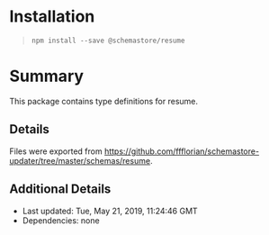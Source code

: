 # Installation
> `npm install --save @schemastore/resume`

# Summary
This package contains type definitions for resume.

## Details
Files were exported from https://github.com/ffflorian/schemastore-updater/tree/master/schemas/resume.

## Additional Details
* Last updated: Tue, May 21, 2019, 11:24:46 GMT
* Dependencies: none
